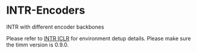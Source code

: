 # INTR-Encoders
INTR with different encoder backbones

Please refer to [INTR ICLR](https://github.com/Imageomics/INTR) for environment detup details.  Please make sure the timm version is 0.9.0.

